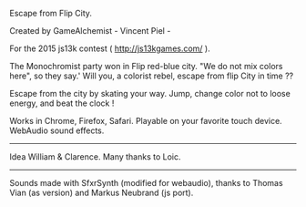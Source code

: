 Escape from Flip City.

Created by GameAlchemist - Vincent Piel -

For the 2015 js13k contest ( http://js13kgames.com/ ).

The Monochromist party won in Flip red-blue city.
"We do not mix colors here", so they say.'
Will you, a colorist rebel, escape from flip City in time ??

Escape from the city by skating your way. 
Jump, change color not to loose energy, and beat the clock !

Works in Chrome, Firefox, Safari.
Playable on your favorite touch device.
WebAudio sound effects.

-----------------------------

Idea William & Clarence.
Many thanks to Loic.

------------------------------

Sounds made with SfxrSynth (modified for webaudio), thanks to Thomas Vian (as version) 
and Markus Neubrand (js port).



